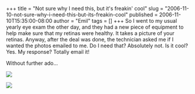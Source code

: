 +++
title = "Not sure why I need this, but it's freakin' cool"
slug = "2006-11-10-not-sure-why-i-need-this-but-its-freakin-cool"
published = 2006-11-10T15:35:00-08:00
author = "Emil"
tags = []
+++
So I went to my usual yearly eye exam the other day, and they had a new
piece of equipment to help make sure that my retinas were healthy. It
takes a picture of your retinas. Anyway, after the deal was done, the
technician asked me if I wanted the photos emailed to me. Do I need
that? Absolutely not. Is it cool? Yes. My response? Totally email it!  
  
Without further ado...  
  
[![](/posts/2006-11-10/thumbnails/2006-11-10-not-sure-why-i-need-this-but-its-freakin-cool-Left-20061108%2540111517.jpg)](/posts/2006-11-10/2006-11-10-not-sure-why-i-need-this-but-its-freakin-cool-Left-20061108%2540111517.jpg)  
  
[![](/posts/2006-11-10/thumbnails/2006-11-10-not-sure-why-i-need-this-but-its-freakin-cool-Right-20061108%2540111450.jpg)](/posts/2006-11-10/2006-11-10-not-sure-why-i-need-this-but-its-freakin-cool-Right-20061108%2540111450.jpg)
